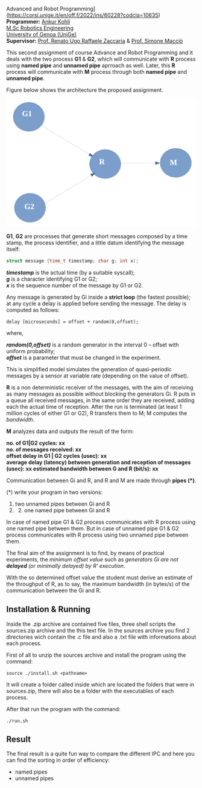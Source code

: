 Advanced and Robot Programming](https://corsi.unige.it/en/off.f/2022/ins/60228?codcla=10635)<br>
**Programmer:** [Ankur Kohli](https://github.com/ankurkohli007)<br>
[M.Sc Robotics Engineering](https://corsi.unige.it/corsi/10635)<br>
[University of Genoa (UniGe)](https://unige.it/en)<br>
**Supervisor:** [Prof. Renato Ugo Raffaele Zaccaria](https://rubrica.unige.it/personale/VUFOXVhs) & [Prof. Simone Macciò](https://rubrica.unige.it/personale/UUNAWFho)

This second assignment of course Advance and Robot Programming and it deals with the two process **G1** & **G2**, which will communicate with **R** process using **named pipe** and **unnamed pipe** aprroach as well. Later, this **R** process will communicate with **M** process through both **named pipe** and **unnamed pipe**.

Figure below shows the architecture the proposed assignment. 

![alt text](image1.png)

**G1**, **G2** are processes that generate short messages composed by a time stamp, the process identifier, and a little datum identifying the message itself:

```c
struct message {time_t timestamp; char g; int x);
```

***timestamp*** is the actual time (by a suitable syscall); <br>
***g*** is a character identifying G1 or G2; <br>
***x*** is the sequence number of the message by G1 or G2. <br>

Any message is generated by Gi inside a **strict loop** (the fastest possible); at any cycle a delay is applied before sending the message. The delay is computed as follows:


```
delay [microseconds] = offset + random(0,offset);
```
where, <br>

***random(0,offset)*** is a random generator in the interval 0 – offset with uniform probability; <br>
***offset*** is a parameter that must be changed in the experiment. <br>

This is simplified model simulates the generation of quasi-periodic messages by a sensor at variable rate (depending on the value of offset).

**R** is a non deterministic receiver of the messages, with the aim of receiving as many messages as possible without blocking the generators Gi. R puts in a queue all received messages, in the same order they are received, adding each the actual time of reception. After the run is terminated (at least 1 million cycles of either G1 or G2), R transfers them to M; M computes the *bandwidth*. 

**M** analyzes data and outputs the result of the form: 

**no. of G1|G2 cycles: xx <br>
no. of messages received: xx <br>
offset delay in G1 | G2 cycles (usec): xx <br>
average delay (latency) between generation and reception of messages (usec): xx estimated bandwidth between G and R (bit/s): xx** <br>

Communication between Gi and R, and R and M are made through **pipes (*)**.

(*) write your program in two versions: 
1. two unnamed pipes between Gi and R <br>
2. 2. one named pipe between Gi and R

In case of named pipe G1 & G2 process communicates with R process using one named pipe between them. But in case of unnamed pipe G1 & G2 process communicates with R process using two unnamed pipe between them.

The final aim of the assignment is to find, by means of practical experiments, the *minimum offset value* such as *generators Gi are not **delayed** (or minimally delayed) by R’ execution*.

With the so determined offset value the student must derive an estimate of the throughput of R, as to say, the maximum bandwidth (in bytes/s) of the communication between the Gi and R.

## Installation & Running ## 

Inside the .zip archive are contained five files, three shell scripts the sources.zip archive and the this text file. In the sources archive you find 2 directories wich contain the .c file and also a .txt file with  informations about each process.

First of all to unzip the sources archive and install the program using the command:

```
source ./install.sh <pathname>
```

It will create a folder called <pathname> inside which are located the folders that were in sources.zip, there will also be a folder with the executables of each process.

After that run the program with the command:
  
```
./run.sh
```

## Result
  
The final result is a quite fun way to compare the different IPC and here you can find the sorting in order of efficiency:

* named pipes
* unnamed pipes



